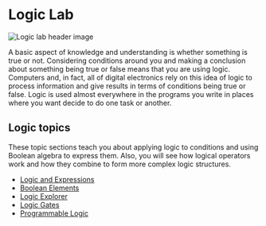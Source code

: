 # Logic Lab

![Logic lab header image](/static/cp/learn/logic-lab/logic-lab-header.jpg)

A basic aspect of knowledge and understanding is whether something is true or not. Considering conditions around you and making a conclusion about something being true or false means that you are using logic. Computers and, in fact, all of digital electronics rely on this idea of logic to process information and give results in terms of conditions being true or false. Logic is used almost everywhere in the programs you write in places where you want decide to do one task or another.

## Logic topics

These topic sections teach you about applying logic to conditions and using Boolean algebra to express them. Also, you will see how logical operators work and how they combine to form more complex logic structures.

* [Logic and Expressions](/learnsystem/logic-lab/expressions)
* [Boolean Elements](/learnsystem/logic-lab/elements)
* [Logic Explorer](/learnsystem/logic-lab/explorer)
* [Logic Gates](/learnsystem/logic-lab/logic-gates)
* [Programmable Logic](/learnsystem/logic-lab/programmable)
